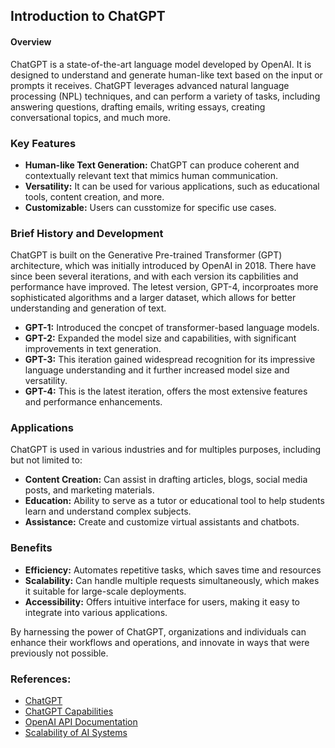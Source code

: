 ## Introduction to ChatGPT

#### Overview

ChatGPT is a state-of-the-art language model developed by OpenAI. It is designed
to understand and generate human-like text based on the input or prompts it
receives. ChatGPT leverages advanced natural language processing (NPL) techniques,
and can perform a variety of tasks, including answering questions, drafting
emails, writing essays, creating conversational topics, and much more.

### Key Features

  * __Human-like Text Generation:__ ChatGPT can produce coherent and contextually
  relevant text that mimics human communication.
  * __Versatility:__ It can be used for various applications, such as educational
  tools, content creation, and more.
  * __Customizable:__ Users can cusstomize for specific use cases.

### Brief History and Development

ChatGPT is built on the Generative Pre-trained Transformer (GPT) architecture,
which was initially introduced by OpenAI in 2018. There have since been several
iterations, and with each version its capbilities and performance have improved.
The letest version, GPT-4, incorproates more sophisticated algorithms and a
larger dataset, which allows for better understanding and generation of text.

  * __GPT-1:__ Introduced the concpet of transformer-based language models.
  * __GPT-2:__ Expanded the model size and capabilities, with significant
  improvements in text generation.
  * __GPT-3:__ This iteration gained widespread recognition for its impressive
  language understanding and it further increased model size and versatility.
  * __GPT-4:__ This is the latest iteration, offers the most extensive features
  and performance enhancements.

### Applications

ChatGPT is used in various industries and for multiples purposes, including
but not limited to:

  * __Content Creation:__ Can assist in drafting articles, blogs, social media
  posts, and marketing materials.
  * __Education:__ Ability to serve as a tutor or educational tool to help students
  learn and understand complex subjects.
  * __Assistance:__ Create and customize virtual assistants and chatbots.

### Benefits

* __Efficiency:__ Automates repetitive tasks, which saves time and resources
* __Scalability:__ Can handle multiple requests simultaneously, which makes it
suitable for large-scale deployments.
* __Accessibility:__ Offers intuitive interface for users, making it easy to integrate
into various applications.

By harnessing the power of ChatGPT, organizations and individuals can enhance
their workflows and operations, and innovate in ways that were previously not
possible.

### References:

  * [ChatGPT](https://openai.com/chatgpt/)
  * [ChatGPT Capabilities](https://openai.com/index/chatgpt/)
  * [OpenAI API Documentation](https://platform.openai.com/docs)
  * [Scalability of AI Systems](https://arxiv.org/abs/2102.10528)

